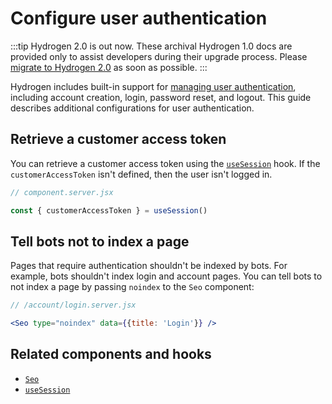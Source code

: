 # Configure user authentication


:::tip
Hydrogen 2.0 is out now. These archival Hydrogen 1.0 docs are provided only to assist developers during their upgrade process. Please [migrate to Hydrogen 2.0](https://shopify.dev/docs/custom-storefronts/hydrogen/migrate-hydrogen-remix) as soon as possible.
:::


Hydrogen includes built-in support for [managing user authentication](/tutorials/authentication/), including account creation, login, password reset, and logout. This guide describes additional configurations for user authentication.


## Retrieve a customer access token

You can retrieve a customer access token using the [`useSession`](/hooks/framework/usesession/) hook. If the `customerAccessToken` isn't defined, then the user isn't logged in.

```js
// component.server.jsx

const { customerAccessToken } = useSession()
```



## Tell bots not to index a page

Pages that require authentication shouldn't be indexed by bots. For example, bots shouldn't index login and account pages. You can tell bots to not index a page by passing `noindex` to the `Seo` component:

```jsx
// /account/login.server.jsx

<Seo type="noindex" data={{title: 'Login'}} />
```



## Related components and hooks

- [`Seo`](/components/primitive/seo/)
- [`useSession`](/hooks/framework/usesession/)
